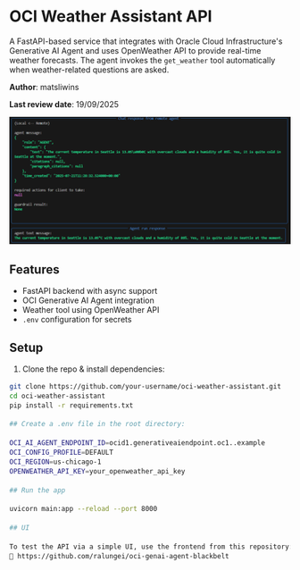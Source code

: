 # OCI Weather Assistant API

A FastAPI-based service that integrates with Oracle Cloud Infrastructure's Generative AI Agent and uses OpenWeather API to provide real-time weather forecasts. The agent invokes the `get_weather` tool automatically when weather-related questions are asked.

**Author**: matsliwins

**Last review date**: 19/09/2025

![](images/ADK.png)

## Features

- FastAPI backend with async support
- OCI Generative AI Agent integration
- Weather tool using OpenWeather API
- `.env` configuration for secrets

## Setup

1. Clone the repo & install dependencies:

```bash
git clone https://github.com/your-username/oci-weather-assistant.git
cd oci-weather-assistant
pip install -r requirements.txt

## Create a .env file in the root directory:

OCI_AI_AGENT_ENDPOINT_ID=ocid1.generativeaiendpoint.oc1..example
OCI_CONFIG_PROFILE=DEFAULT
OCI_REGION=us-chicago-1
OPENWEATHER_API_KEY=your_openweather_api_key

## Run the app

uvicorn main:app --reload --port 8000

## UI

To test the API via a simple UI, use the frontend from this repository:
🔗 https://github.com/ralungei/oci-genai-agent-blackbelt

